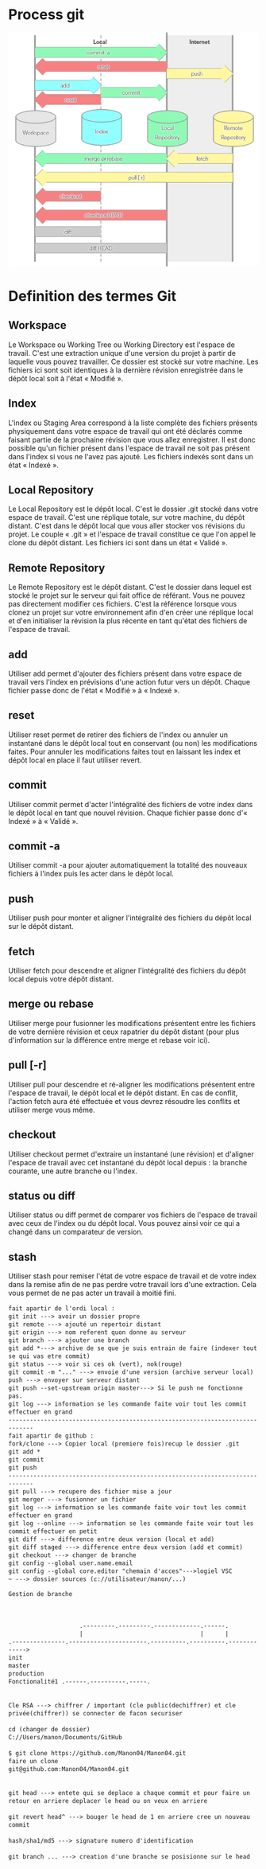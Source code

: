 # Process git
![Process git](git.PNG "git") 

# Definition des termes Git

## Workspace
Le Workspace ou Working Tree ou Working Directory est l'espace de travail. C'est une extraction unique d'une version du projet à partir de laquelle vous pouvez travailler. Ce dossier est stocké sur votre machine. Les fichiers ici sont soit identiques à la dernière révision enregistrée dans le dépôt local soit à l'état « Modifié ».

## Index
L'index ou Staging Area correspond à la liste complète des fichiers présents physiquement dans votre espace de travail qui ont été déclarés comme faisant partie de la prochaine révision que vous allez enregistrer. Il est donc possible qu'un fichier présent dans l'espace de travail ne soit pas présent dans l'index si vous ne l'avez pas ajouté. Les fichiers indexés sont dans un état « Indexé ».

## Local Repository
Le Local Repository est le dépôt local. C'est le dossier .git stocké dans votre espace de travail. C'est une réplique totale, sur votre machine, du dépôt distant. C'est dans le dépôt local que vous aller stocker vos révisions du projet. Le couple « .git » et l'espace de travail constitue ce que l'on appel le clone du dépôt distant. Les fichiers ici sont dans un état « Validé ».

## Remote Repository
Le Remote Repository est le dépôt distant. C'est le dossier dans lequel est stocké le projet sur le serveur qui fait office de référant. Vous ne pouvez pas directement modifier ces fichiers. C'est la référence lorsque vous clonez un projet sur votre environnement afin d'en créer une réplique local et d'en initialiser la révision la plus récente en tant qu'état des fichiers de l'espace de travail.

## add
Utiliser add permet d'ajouter des fichiers présent dans votre espace de travail vers l'index en prévisions d'une action futur vers un dépôt. Chaque fichier passe donc de l'état « Modifié » à « Indexé ».

## reset
Utiliser reset permet de retirer des fichiers de l'index ou annuler un instantané dans le dépôt local tout en conservant (ou non) les modifications faites. Pour annuler les modifications faites tout en laissant les index et dépôt local en place il faut utiliser revert.

## commit
Utiliser commit permet d'acter l'intégralité des fichiers de votre index dans le dépôt local en tant que nouvel révision. Chaque fichier passe donc d'« Indexé » à « Validé ».

## commit -a
Utiliser commit -a pour ajouter automatiquement la totalité des nouveaux fichiers à l'index puis les acter dans le dépôt local.

## push
Utiliser push pour monter et aligner l'intégralité des fichiers du dépôt local sur le dépôt distant.

## fetch
Utiliser fetch pour descendre et aligner l'intégralité des fichiers du dépôt local depuis votre dépôt distant.

## merge ou rebase
Utiliser merge pour fusionner les modifications présentent entre les fichiers de votre dernière révision et ceux rapatrier du dépôt distant (pour plus d'information sur la différence entre merge et rebase voir ici).

## pull [-r]
Utiliser pull pour descendre et ré-aligner les modifications présentent entre l'espace de travail, le dépôt local et le dépôt distant. En cas de conflit, l'action fetch aura été effectuée et vous devrez résoudre les conflits et utiliser merge vous même.

## checkout
Utiliser checkout permet d'extraire un instantané (une révision) et d'aligner l'espace de travail avec cet instantané du dépôt local depuis : la branche courante, une autre branche ou l'index.

## status ou diff
Utiliser status ou diff permet de comparer vos fichiers de l'espace de travail avec ceux de l'index ou du dépôt local. Vous pouvez ainsi voir ce qui a changé dans un comparateur de version.

## stash
Utiliser stash pour remiser l'état de votre espace de travail et de votre index dans la remise afin de ne pas perdre votre travail lors d'une extraction. Cela vous permet de ne pas acter un travail à moitié fini.


```git
fait apartir de l'ordi local :
git init ---> avoir un dossier propre
git remote ---> ajouté un repertoir distant 
git origin ---> nom referent quon donne au serveur 
git branch ---> ajouter une branch
git add *---> archive de se que je suis entrain de faire (indexer tout se qui vas etre commit)
git status ---> voir si ces ok (vert), nok(rouge)
git commit -m "..." ---> envoie d'une version (archive serveur local)
push ---> envoyer sur serveur distant 
git push --set-upstream origin master---> Si le push ne fonctionne pas.
git log ---> information se les commande faite voir tout les commit effectuer en grand
-----------------------------------------------------------------------------
fait apartir de github :
fork/clone ---> Copier local (premiere fois)recup le dossier .git
git add *
git commit
git push
-----------------------------------------------------------------------------
git pull ---> recupere des fichier mise a jour
git merger ---> fusionner un fichier
git log ---> information se les commande faite voir tout les commit effectuer en grand
git log --online ---> information se les commande faite voir tout les commit effectuer en petit
git diff ---> difference entre deux version (local et add)
git diff staged ---> difference entre deux version (add et commit)
git checkout ---> changer de branche
git config --global user.name.email
git config --global core.editor "chemain d'acces"--->logiel VSC
~ ---> dossier sources (c://utilisateur/manon/...)
```
```git
Gestion de branche



                    .---------.---------.-------------.------.
                    |                                 |      |
.---------------.----------------------.----------.----------.------------->
init
master
production
Fonctionalité1 .------.----------.-----.


Cle RSA ---> chiffrer / important (cle public(dechiffrer) et cle privée(chiffrer)) se connecter de facon securiser

cd (changer de dossier)
C://Users/manon/Documents/GitHub

$ git clone https://github.com/Manon04/Manon04.git
faire un clone 
git@github.com:Manon04/Manon04.git


git head ---> entete qui se deplace a chaque commit et pour faire un retour en arriere deplacer le head ou on veux en arriere 

git revert head^ ---> bouger le head de 1 en arriere cree un nouveau commit

hash/sha1/md5 ---> signature numero d'identification

git branch ... ---> creation d'une branche se posisionne sur le head 
```
